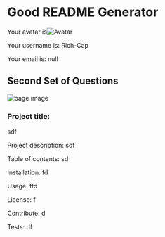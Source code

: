 # Good README Generator 
 
Your avatar is![Avatar](https://avatars0.githubusercontent.com/u/61104208?v=4) 
 
Your username is: Rich-Cap 
 
Your email is: null 
 
## Second Set of Questions  

![bage image](https://img.shields.io/static/v1?label=Version&message=sdf&color=<COLOR>) 
 
### Project title: 
 
sdf 
 
Project description: sdf 
 
Table of contents: sd 
 
Installation: fd 
 
Usage: ffd 
 
License: f 
 
Contribute: d 
 
Tests: df 
 
